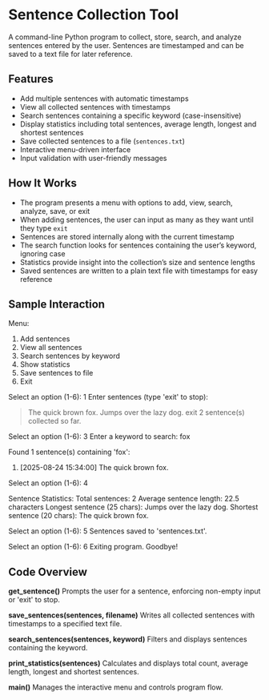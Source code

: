 
# Sentence Collection Tool

A command-line Python program to collect, store, search, and analyze sentences entered by the user. Sentences are timestamped and can be saved to a text file for later reference.

## Features

* Add multiple sentences with automatic timestamps
* View all collected sentences with timestamps
* Search sentences containing a specific keyword (case-insensitive)
* Display statistics including total sentences, average length, longest and shortest sentences
* Save collected sentences to a file (`sentences.txt`)
* Interactive menu-driven interface
* Input validation with user-friendly messages

## How It Works

* The program presents a menu with options to add, view, search, analyze, save, or exit
* When adding sentences, the user can input as many as they want until they type `exit`
* Sentences are stored internally along with the current timestamp
* The search function looks for sentences containing the user’s keyword, ignoring case
* Statistics provide insight into the collection’s size and sentence lengths
* Saved sentences are written to a plain text file with timestamps for easy reference

## Sample Interaction

Menu:

1. Add sentences
2. View all sentences
3. Search sentences by keyword
4. Show statistics
5. Save sentences to file
6. Exit

Select an option (1-6): 1
Enter sentences (type 'exit' to stop):

> The quick brown fox.
> Jumps over the lazy dog.
> exit
> 2 sentence(s) collected so far.

Select an option (1-6): 3
Enter a keyword to search: fox

Found 1 sentence(s) containing 'fox':

1. \[2025-08-24 15:34:00] The quick brown fox.

Select an option (1-6): 4

Sentence Statistics:
Total sentences: 2
Average sentence length: 22.5 characters
Longest sentence (25 chars): Jumps over the lazy dog.
Shortest sentence (20 chars): The quick brown fox.

Select an option (1-6): 5
Sentences saved to 'sentences.txt'.

Select an option (1-6): 6
Exiting program. Goodbye!

## Code Overview

**get\_sentence()**
Prompts the user for a sentence, enforcing non-empty input or 'exit' to stop.

**save\_sentences(sentences, filename)**
Writes all collected sentences with timestamps to a specified text file.

**search\_sentences(sentences, keyword)**
Filters and displays sentences containing the keyword.

**print\_statistics(sentences)**
Calculates and displays total count, average length, longest and shortest sentences.

**main()**
Manages the interactive menu and controls program flow.

